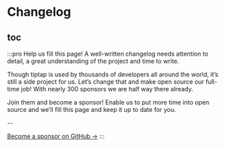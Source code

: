 # Changelog

## toc

:::pro Help us fill this page!
A well-written changelog needs attention to detail, a great understanding of the project and time to write.

Though tiptap is used by thousands of developers all around the world, it’s still a side project for us. Let’s change that and make open source our full-time job! With nearly 300 sponsors we are half way there already.

Join them and become a sponsor! Enable us to put more time into open source and we’ll fill this page and keep it up to date for you.

--

[Become a sponsor on GitHub →](https://github.com/sponsors/ueberdosis)
:::

